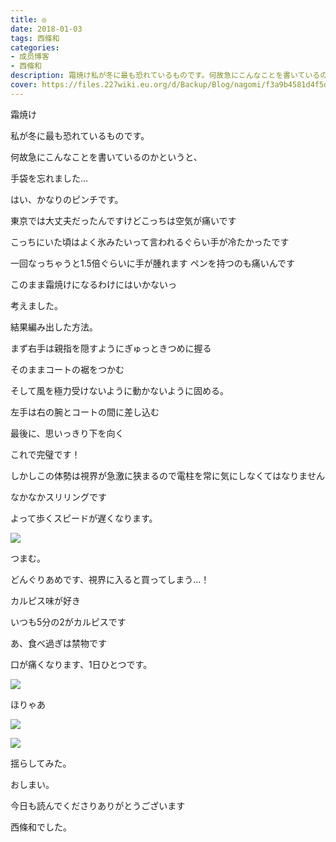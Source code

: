 ```yaml
---
title: ◎
date: 2018-01-03
tags: 西條和
categories: 
- 成员博客
- 西條和
description: 霜焼け私が冬に最も恐れているものです。何故急にこんなことを書いているのかというと、手袋を忘れました…はい、かなりのピンチです。東京...
cover: https://files.227wiki.eu.org/d/Backup/Blog/nagomi/f3a9b4581d4f5d97f1d3dbbcb7af4.jpg 
---
```








霜焼け






私が冬に最も恐れているものです。




何故急にこんなことを書いているのかというと、




手袋を忘れました…




はい、かなりのピンチです。





東京では大丈夫だったんですけどこっちは空気が痛いです




こっちにいた頃はよく氷みたいって言われるぐらい手が冷たかったです


一回なっちゃうと1.5倍ぐらいに手が腫れます
ペンを持つのも痛いんです




このまま霜焼けになるわけにはいかないっ



考えました。






結果編み出した方法。



まず右手は親指を隠すようにぎゅっときつめに握る


そのままコートの裾をつかむ


そして風を極力受けないように動かないように固める。


左手は右の腕とコートの間に差し込む






最後に、思いっきり下を向く





これで完璧です！




しかしこの体勢は視界が急激に狭まるので電柱を常に気にしなくてはなりません



なかなかスリリングです


よって歩くスピードが遅くなります。











![](https://files.227wiki.eu.org/d/Backup/Blog/nagomi/f3a9b4581d4f5d97f1d3dbbcb7af4.jpg)






つまむ。







どんぐりあめです、視界に入ると買ってしまう…！




カルピス味が好き


いつも5分の2がカルピスです



あ、食べ過ぎは禁物です


口が痛くなります、1日ひとつです。





![](https://files.227wiki.eu.org/d/Backup/Blog/nagomi/f3a9b4581d4f5d97f1d3dbbcb7af4-01.jpg)





ほりゃあ

![](https://files.227wiki.eu.org/d/Backup/Blog/nagomi/f3a9b4581d4f5d97f1d3dbbcb7af4-02.jpg)






![](https://files.227wiki.eu.org/d/Backup/Blog/nagomi/f3a9b4581d4f5d97f1d3dbbcb7af4-03.jpg)








揺らしてみた。






おしまい。




今日も読んでくださりありがとうございます


西條和でした。


